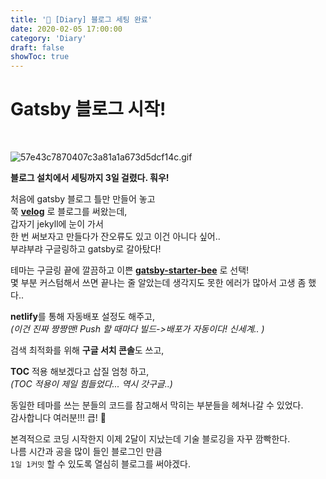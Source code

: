 ```yaml
---
title: '🌱 [Diary] 블로그 세팅 완료'
date: 2020-02-05 17:00:00
category: 'Diary'
draft: false
showToc: true
---
```


<!-- 임시 저장 글 -->
<!-- Draft Post -->
<!-- Draft Post -->
<!-- Draft Post -->
<!-- Draft Post -->
<!-- Draft Post -->

# Gatsby 블로그 시작!

<div align="left">
<br/>

![57e43c7870407c3a81a1a673d5dcf14c.gif](https://images.velog.io/post-images/chajanee/5ce56ac0-47f5-11ea-b714-9d9c03cb250a/57e43c7870407c3a81a1a673d5dcf14c.gif)

**블로그 설치에서 세팅까지 3일 걸렸다. 훠우!** 

처음에 gatsby 블로그 틀만 만들어 놓고  
쭉 [**velog**](https://velog.io/@chajanee) 로 블로그를 써왔는데,  
갑자기 jekyll에 눈이 가서   
한 번 써보자고 만들다가 잔오류도 있고 이건 아니다 싶어..  
부랴부랴 구글링하고 gatsby로 갈아탔다! 

테마는 구글링 끝에 깔끔하고 이쁜 [**gatsby-starter-bee**](https://github.com/JaeYeopHan/gatsby-starter-bee) 로 선택!  
몇 부분 커스텀해서 쓰면 끝나는 줄 알았는데 생각지도 못한 에러가 많아서 고생 좀 했다..  

**netlify**를 통해 자동배포 설정도 해주고,  
_(이건 진짜 짱짱맨! Push 할 때마다 빌드->배포가 자동이다! 신세계.. )_  

검색 최적화를 위해 **구글 서치 콘솔**도 쓰고,  

**TOC** 적용 해보겠다고 삽질 엄청 하고,  
_(TOC 적용이 제일 힘들었다... 역시 갓구글..)_  

동일한 테마를 쓰는 분들의 코드를 참고해서 막히는 부분들을 헤쳐나갈 수 있었다.  
감사합니다 여러분!!! 큽! 🥺  

본격적으로 코딩 시작한지 이제 2달이 지났는데 기술 블로깅을 자꾸 깜빡한다.  
나름 시간과 공을 많이 들인 블로그인 만큼  
```1일 1커밋``` 할 수 있도록 열심히 블로그를 써야겠다.


</div>

